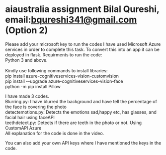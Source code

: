 # aiaustralia assignment Bilal Qureshi, email:bqureshi341@gmail.com (Option 2)
Please add your microsoft key to run the codes
I have used Microsoft Azure services in order to complete this task. To convert this into an app it can be deployed in flask.
Requirments to run the code: <br/>
Python 3 and above. <br/>
<br/>
Kindly use following commands to install libraries: <br/>
pip install azure-cognitiveservices-vision-customvision <br/>
pip install --upgrade azure-cognitiveservices-vision-face <br/>
python -m pip install Pillow <br/>

I have made 3 codes.<br/>
Blurring.py: I have blurred the background and have tell the percentage of the face is covering the photo <br/>
detectemotions.py: Detects the emotions sad,happy etc, has glasses, and facial hair using faceAPI <br/>
teethdetect.py: Detects if there are teeth in the photo or not. Using CustomAPI Azure <br/>
All explanation for the code is done in the video. <br/>

You can also add your own API keys where I have mentioned the keys in the code.
